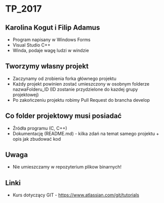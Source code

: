 # TP_2017

## Karolina Kogut i Filip Adamus

* Program napisany w Windows Forms
* Visual Studio C++
* Winda, podaje wagę ludzi w windzie

## Tworzymy własny projekt

* Zaczynamy od zrobienia forka głównego projektu
* Każdy projekt powinien zostać umieszczony w osobnym folderze nazwaFolderu_ID (ID zostanie przydzielone do kazdej grupy projektowej)
* Po zakończeniu projektu robimy Pull Request do brancha develop

## Co folder projektowy musi posiadać

* Źródła programu (C, C++)
* Dokumentację (README.md) - kilka zdań na temat samego projektu + opis jak zbudować kod

## Uwaga 
* Nie umieszczamy w repozyterium plikow binarnych! 

## Linki

* Kurs dotyczący GIT - https://www.atlassian.com/git/tutorials 

